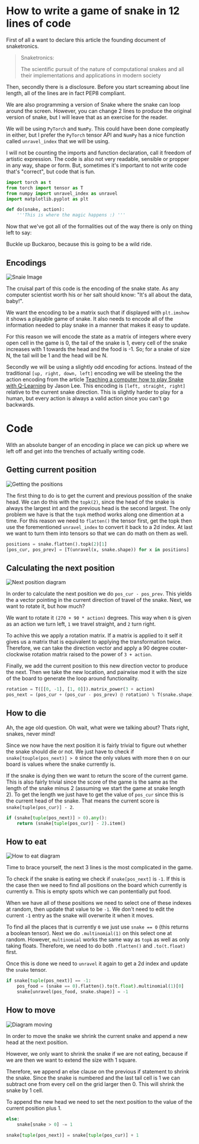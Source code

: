 # How to write a game of snake in 12 lines of code



First of all a want to declare this article the founding document of snaketronics.

> Snaketronics:
>
> The scientific pursuit of the nature of computational snakes and all their
> implementations and applications in modern society

Then, secondly there is a disclosure. Before you start screaming
about line length, all of the lines are in fact PEP8 compliant.

We are also programming a version of Snake where the snake can loop around the
screen. However, you can change 2 lines to produce the original version of snake,
but I will leave that as an exercise for the reader.

We will be using `PyTorch` and `NumPy`. This
could have been done compleatly in either, but I prefer the `PyTorch` tensor
API and `NumPy` has a nice function called `unravel_index` that we will be using.

I will not be counting the imports and function declaration, call it freedom of
artistic expression. The code is also
not very readable, sensible or propper in any way, shape or form. But, sometimes
it's important to not write code that's "correct", but code that is fun.

```python
import torch as t
from torch import tensor as T
from numpy import unravel_index as unravel
import matplotlib.pyplot as plt

def do(snake, action):
    '''This is where the magic happens :) '''
```

Now that we've got all of the formalities out of the way there is only on thing
left to say:

Buckle up Buckaroo, because this is going to be a wild ride.

## Encodings

![Snaie Image](imgs/snake-encoding.drawio.svg)

The cruisal part of this code is the encoding of the snake state. As any computer
scientist worth his or her salt should know: "It's all about the data, baby!".

We want the encoding to be a matrix such that if displayed with `plt.imshow` it shows a
playable game of snake. It also needs to encode all of the information needed
to play snake in a manner that makes it easy to update.

For this reason we will encode the state as a matrix of integers where every open
cell in the game is 0, the tail of the snake is 1, every cell of the snake increases
with 1 towards the head and the food is -1. So; for a snake of size N, the tail will
be 1 and the head will be N.


Secondly we will be using a slightly odd encoding for actions. Instead of the traditional
`[up, right, down, left]` encoding we will be steeling the the action encoding from
the article [Teaching a computer how to play Snake with Q-Learning](
https://towardsdatascience.com/teaching-a-computer-how-to-play-snake-with-q-learning-93d0a316ddc0)
by Jason Lee. This encoding is `[left, straight, right]` relative to the current snake direction.
This is slightly harder to play for a human, but every action is always a valid action since
you can't go backwards.

# Code

With an absolute banger of an encoding in place we can pick up where we left off and get into the
trenches of actually writing code.

## Getting current position

![Getting the positions](imgs/snake-get-pos.drawio.svg)

The first thing to do is to get the current and previous
possition of the snake head. We can do this with the `topk(2)`, since the head of the snake
is always the largest int and the previous head is the second largest. The only problem we have
is that the `topk` method works along one dimention at a time. For this reason we need to `flatten()`
the tensor first, get the topk then use the forementioned `unravel_index` to convert it back
to a 2d index. At last we want to turn them into tensors so that we can do math on them as well.

```python
positions = snake.flatten().topk(2)[1]
[pos_cur, pos_prev] = [T(unravel(x, snake.shape)) for x in positions]
```

## Calculating the next position

![Next position diagram](imgs/snake-next-pos.drawio.svg)

In order to calculate the next position we do `pos_cur - pos_prev`. This yields the a vector
pointing in the current direction of travel of the snake. Next, we want to rotate it, but how much?

We want to rotate it `(270 + 90 * action)` degrees. This way when `0` is given as an action we turn left,
`1` we travel straight, and `2` turn right.

To achive this we apply a rotation matrix. If a matrix is applied to it self it gives us a matrix
that is equivalent to applying the transformation twice. Therefore, we can take the direction
vector and apply a 90 degree couter-clockwise rotation matrix raised to the power of `3 + action`.

Finally, we add the current position to this new direction vector to produce the next. Then we
take the new location, and pairwise mod it with the size of the board to generate the loop
around functionality.

```python
rotation = T([[0, -1], [1, 0]]).matrix_power(3 + action)
pos_next = (pos_cur + (pos_cur - pos_prev) @ rotation) % T(snake.shape)
```

## How to die

Ah, the age old question. Oh wait, what were we talking about? Thats right, snakes, never mind!

Since we now have the next position it is fairly trivial to figure out whether the snake should
die or not. We just have to check if `snake[touple(pos_next)] > 0` since the only values with more then
`0` on our board is values where the snake currently is.

If the snake is dying then we want to return the score of the current game. This is also fairly
trivial since the score of the game is the same as the length of the snake minus 2 (assuming
we start the game at snake length 2). To get the length we just have to get the value of
`pos_cur` since this is the current head of the snake. That means the current score is
`snake[tuple(pos_cur)] - 2`.

```python
if (snake[tuple(pos_next)] > 0).any():
    return (snake[tuple(pos_cur)] - 2).item()
```

## How to eat

![How to eat diagram](imgs/snake-eat.drawio.svg)

Time to brace yourself, the next 3 lines is the most complicated in the game.

To check if the snake is eating we check if `snake[pos_next]` is `-1`. If this is the case
then we need to find all positions on the board which currently is currently `0`. This
is empty spots which we can pontentially put food.

When we have all of these positions we need to select one of these indexes at random,
then update that value to be `-1`. We don't need to edit the current `-1` entry as
the snake will overwrite it when it moves.

To find all the places that is currently `0` we just use `snake == 0` (this returns
a boolean tensor). Next we do `.multinomial(1)` on this select one at random. However,
`multinomial` works the same way as `topk` as well as only taking floats. Therefore,
we need to do both `.flatten()` and `.to(t.float)` first.

Once this is done we need to `unravel` it again to get a 2d index and update the `snake`
tensor.

```python
if snake[tuple(pos_next)] == -1:
    pos_food = (snake == 0).flatten().to(t.float).multinomial(1)[0]
    snake[unravel(pos_food, snake.shape)] = -1
```

## How to move

![Diagram moving](imgs/snake-move.drawio.svg)

In order to move the snake we shrink the current snake and append a new head at
the next position.

However, we only want to shrink the snake if we are not eating, because if we are
then we want to extend the size with 1 square.

Therefore, we append an else clause on the previous if statement to shrink the snake.
Since the snake is numbered and the last tail cell is 1 we can subtract one from every
cell on the grid larger then 0. This will shrink the snake by 1 cell.

To append the new head we need to set the next position to the value of the current
position plus 1.

```python
else:
    snake[snake > 0] -= 1

snake[tuple(pos_next)] = snake[tuple(pos_cur)] + 1
```
